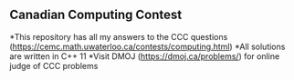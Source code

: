 ## Canadian Computing Contest

*This repository has all my answers to the CCC questions (https://cemc.math.uwaterloo.ca/contests/computing.html)
*All solutions are written in C++ 11
*Visit DMOJ (https://dmoj.ca/problems/) for online judge of CCC problems
